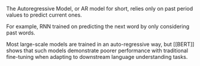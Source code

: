 The Autoregressive Model, or AR model for short, relies only on past period values to predict current ones. 

For example, RNN trained on predicting the next word by only considering past words.

Most large-scale models are trained in an auto-regressive way, but [[BERT]] shows that such models demonstrate poorer performance with traditional fine-tuning when adapting to downstream language understanding tasks.
